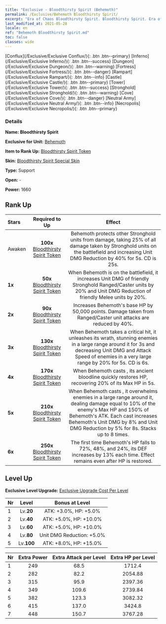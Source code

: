 ```yaml
---
title: "Exclusive - Bloodthirsty Spirit (Behemoth)"
permalink: /Exclusive/Behemoth Bloodthirsty Spirit/
excerpt: "Era of Chaos Bloodthirsty Spirit. Bloodthirsty Spirit. Era of Chaos Exclusive Bloodthirsty Spirit. Behemoth Exclusive."
last_modified_at: 2021-05-28
locale: en
ref: "Behemoth Bloodthirsty Spirit.md"
toc: false
classes: wide
---
```

 [Conflux](/Exclusive/Exclusive Conflux/){: .btn .btn--primary} [Inferno](/Exclusive/Exclusive Inferno/){: .btn .btn--success} [Dungeon](/Exclusive/Exclusive Dungeon/){: .btn .btn--warning} [Fortress](/Exclusive/Exclusive Fortress/){: .btn .btn--danger} [Rampart](/Exclusive/Exclusive Rampart/){: .btn .btn--info} [Castle](/Exclusive/Exclusive Castle/){: .btn .btn--primary} [Tower](/Exclusive/Exclusive Tower/){: .btn .btn--success} [Stronghold](/Exclusive/Exclusive Stronghold/){: .btn .btn--warning} [Cove](/Exclusive/Exclusive Cove/){: .btn .btn--danger} [Neutral Army](/Exclusive/Exclusive Neutral Army/){: .btn .btn--info} [Necropolis](/Exclusive/Exclusive Necropolis/){: .btn .btn--primary} 

### Details
 **Name: Bloodthirsty Spirit** 

 **Exclusive for Unit:** [Behemoth](/units/Behemoth/) 

 **Item to Rank Up:** [Bloodthirsty Spirit Token](/Items/con_982/)

 **Skin:** [Bloodthirsty Spirit Special Skin](/Items/con_650/)

 **Type:** Support

 **Open:** -

 **Power:** 1660

## Rank Up

  |     Stars    |  Required to Up | Effect |
  |:-------------|:---------------:|:---------------:|
  |  Awaken  | **100x** [Bloodthirsty Spirit Token](/Items/con_982/) | <Stronghold Spirit> Behemoth protects other Stronghold units from damage, taking 25% of all damage taken by Stronghold units on the battlefield and increasing Unit DMG Reduction by 40% for 5s. CD is 25s. |
  | **1x** <i class="fas fa-star"/> | **50x** [Bloodthirsty Spirit Token](/Items/con_982/) | When Behemoth is on the battlefield, it increases Unit DMG of friendly Stronghold Ranged/Caster units by 20% and Unit DMG Reduction of friendly Melee units by 20%. |
  | **2x** <i class="fas fa-star"/> | **90x** [Bloodthirsty Spirit Token](/Items/con_982/) | Increases Behemoth's base HP by 50,000 points. Damage taken from Ranged/Caster unit attacks are reduced by 40%. |
  | **3x** <i class="fas fa-star"/> | **130x** [Bloodthirsty Spirit Token](/Items/con_982/) | <Mighty Behemoth> When Behemoth takes a critical hit, it unleashes its wrath, stunning enemies in a large range around it for 3s and decreasing Unit DMG and Attack Speed of enemies in a very large range by 20% for 5s. CD is 6s. |
  | **4x** <i class="fas fa-star"/> | **170x** [Bloodthirsty Spirit Token](/Items/con_982/) | When Behemoth casts <Stronghold Spirit>, its ancient bloodline quickly restores HP, recovering 20% of its Max HP in 5s. |
  | **5x** <i class="fas fa-star"/> | **210x** [Bloodthirsty Spirit Token](/Items/con_982/) | When Behemoth casts <Mighty Behemoth>, it overwhelms enemies in a large range around it, dealing damage equal to 10% of the enemy's Max HP and 150% of Behemoth's ATK. Each <Mighty Behemoth> cast increases Behemoth's Unit DMG by 8% and Unit DMG Reduction by 5% for 8s. Stacks up to 8 times. |
  | **6x** <i class="fas fa-star"/> | **250x** [Bloodthirsty Spirit Token](/Items/con_982/) | <War Frenzy> The first time Behemoth's HP falls to 72%, 48%, and 24%, its DEF increases by 13% each time. Effect remains even after HP is restored. |


## Level Up
 **Exclusive Level Upgrade:** [Exclusive Upgrade Cost Per Level](/Exclusive/ExclusiveUpgradeCostPerLevel/)

  |  Nr  |   Level  | Bonus at Level |
  |:-----|:--------:|:--------------:|
  | 1 | Lv.**20** | ATK: +3.0%, HP: +5.0% |
  | 2 | Lv.**40** | ATK: +5.0%, HP: +10.0% |
  | 3 | Lv.**60** | ATK: +5.0%, HP: +10.0% |
  | 4 | Lv.**80** | Unit DMG Reduction: +5.0% |
  | 5 | Lv.**100** | ATK: +8.0%, HP: +15.0% |


  |  Nr  |  Extra Power | Extra Attack per Level | Extra HP per Level |
  |:-----|:--------:|:--------:|:--------:|
  | 1 | 249 | 68.5 | 1712.4 |
  | 2 | 282 | 82.2 | 2054.88 |
  | 3 | 315 | 95.9 | 2397.36 |
  | 4 | 349 | 109.6 | 2739.84 |
  | 5 | 382 | 123.3 | 3082.32 |
  | 6 | 415 | 137.0 | 3424.8 |
  | 7 | 448 | 150.7 | 3767.28 |


